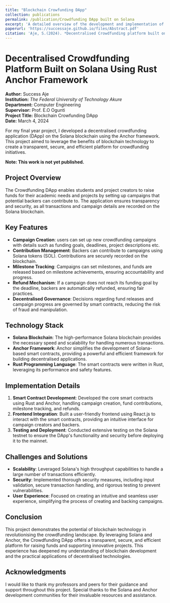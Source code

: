 ```yaml
---
title: "Blockchain Crowfunding DApp"
collection: publications
permalink: /publication/Crowdfunding DApp built on Solana
excerpt: 'A detailed overview of the development and implementation of a decentralised crowdfunding platform on the Solana blockchain using the Anchor framework.'
paperurl: 'https://successaje.github.io/files/Abstract.pdf'
citation: 'Aje, S.(2024). *Decentralised Crowdfunding platform built on Solana using Rust Anchor framework*. Unpublished manuscript, supervised by Prof. E.O. Ogunti, Department of Computer Engineering, The Federal University of Technology Akure '
---
```


# Decentralised Crowdfunding Platform Built on Solana Using Rust Anchor Framework

**Author:** Success Aje  
**Institution:** *The Federal University of Technology Akure*  
**Department:** Computer Engineering  
**Supervisor:** Prof. E.O Ogunti  
**Project Title:** Blockchain Crowfunding DApp  
**Date:** March 4, 2024  

For my final year project, I developed a decentralised crowdfunding application (DApp) on the Solana blockchain using the Anchor framework. This project aimed to leverage the benefits of blockchain technology to create a transparent, secure, and efficient platform for crowdfunding initiatives.

**Note: This work is not yet published.**

## Project Overview

The Crowdfunding DApp enables students and project creators to raise funds for their academic needs and projects by setting up campaigns that potential backers can contribute to. The application ensures transparency and security, as all transactions and campaign details are recorded on the Solana blockchain.

## Key Features

- **Campaign Creation**: users can set up new crowdfunding campaigns with details such as funding goals, deadlines, project descriptions etc.
- **Contribution Management**: Backers can contribute to campaigns using Solana tokens (SOL). Contributions are securely recorded on the blockchain.
- **Milestone Tracking**: Campaigns can set milestones, and funds are released based on milestone achievements, ensuring accountability and progress.
- **Refund Mechanism**: If a campaign does not reach its funding goal by the deadline, backers are automatically refunded, ensuring fair practices.
- **Decentralised Governance**: Decisions regarding fund releases and campaign progress are governed by smart contracts, reducing the risk of fraud and manipulation.

## Technology Stack

- **Solana Blockchain**: The high-performance Solana blockchain provides the necessary speed and scalability for handling numerous transactions.
- **Anchor Framework**: Anchor simplifies the development of Solana-based smart contracts, providing a powerful and efficient framework for building decentralised applications.
- **Rust Programming Language**: The smart contracts were written in Rust, leveraging its performance and safety features.

## Implementation Details

1. **Smart Contract Development**: Developed the core smart contracts using Rust and Anchor, handling campaign creation, fund contributions, milestone tracking, and refunds.
2. **Frontend Integration**: Built a user-friendly frontend using React.js to interact with the smart contracts, providing an intuitive interface for campaign creators and backers.
3. **Testing and Deployment**: Conducted extensive testing on the Solana testnet to ensure the DApp's functionality and security before deploying it to the mainnet.

## Challenges and Solutions

- **Scalability**: Leveraged Solana's high throughput capabilities to handle a large number of transactions efficiently.
- **Security**: Implemented thorough security measures, including input validation, secure transaction handling, and rigorous testing to prevent vulnerabilities.
- **User Experience**: Focused on creating an intuitive and seamless user experience, simplifying the process of creating and backing campaigns.

## Conclusion

This project demonstrates the potential of blockchain technology in revolutionising the crowdfunding landscape. By leveraging Solana and Anchor, the Crowdfunding DApp offers a transparent, secure, and efficient platform for raising funds and supporting innovative projects. This experience has deepened my understanding of blockchain development and the practical applications of decentralised technologies.

## Acknowledgments

I would like to thank my professors and peers for their guidance and support throughout this project. Special thanks to the Solana and Anchor development communities for their invaluable resources and assistance.

